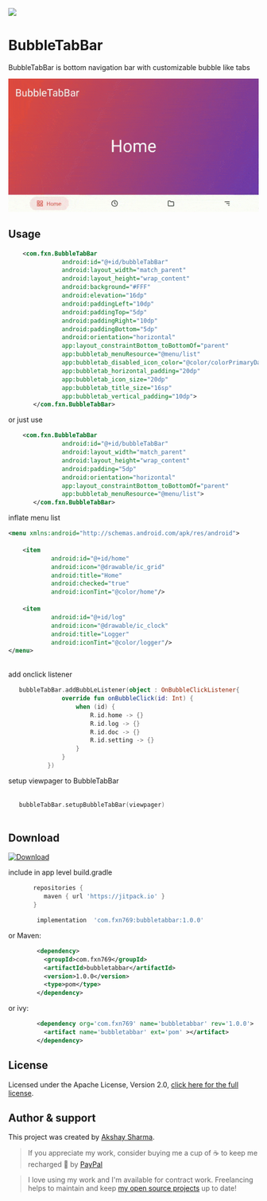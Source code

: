 


![](media/animation.gif)

# BubbleTabBar

BubbleTabBar is bottom navigation bar with customizable bubble like tabs 

![](media/media.gif)

## Usage
 
```xml
    <com.fxn.BubbleTabBar
               android:id="@+id/bubbleTabBar"
               android:layout_width="match_parent"
               android:layout_height="wrap_content"
               android:background="#FFF"
               android:elevation="16dp"
               android:paddingLeft="10dp"
               android:paddingTop="5dp"
               android:paddingRight="10dp"
               android:paddingBottom="5dp"
               android:orientation="horizontal"
               app:layout_constraintBottom_toBottomOf="parent"
               app:bubbletab_menuResource="@menu/list"
               app:bubbletab_disabled_icon_color="@color/colorPrimaryDark"
               app:bubbletab_horizontal_padding="20dp"
               app:bubbletab_icon_size="20dp"
               app:bubbletab_title_size="16sp"
               app:bubbletab_vertical_padding="10dp">
       </com.fxn.BubbleTabBar>
```
or just use
```xml
    <com.fxn.BubbleTabBar
               android:id="@+id/bubbleTabBar"
               android:layout_width="match_parent"
               android:layout_height="wrap_content"
               android:padding="5dp"
               android:orientation="horizontal"
               app:layout_constraintBottom_toBottomOf="parent"
               app:bubbletab_menuResource="@menu/list">
       </com.fxn.BubbleTabBar>
```
inflate menu list
```xml
<menu xmlns:android="http://schemas.android.com/apk/res/android">

    <item
            android:id="@+id/home"
            android:icon="@drawable/ic_grid"
            android:title="Home"
            android:checked="true"
            android:iconTint="@color/home"/>

    <item
            android:id="@+id/log"
            android:icon="@drawable/ic_clock"
            android:title="Logger"
            android:iconTint="@color/logger"/>
</menu>
            
```

add onclick listener 

```kotlin
   bubbleTabBar.addBubbLeListener(object : OnBubbleClickListener{
               override fun onBubbleClick(id: Int) {
                   when (id) {
                       R.id.home -> {}
                       R.id.log -> {}
                       R.id.doc -> {}
                       R.id.setting -> {} 
                   }
               }
           })
```

setup viewpager to BubbleTabBar

```kotlin

   bubbleTabBar.setupBubbleTabBar(viewpager)
   
```

## Download

[ ![Download](https://api.bintray.com/packages/fxn769/android_projects/BubbleTabBar/images/download.svg?version=1.0.0) ](https://bintray.com/fxn769/android_projects/BubbleTabBar/1.0.0/link)


 include in app level build.gradle
 ```groovy
        repositories {
           maven { url 'https://jitpack.io' }
        }
 ```
```groovy
        implementation  'com.fxn769:bubbletabbar:1.0.0'
```
or Maven:
```xml
        <dependency>
          <groupId>com.fxn769</groupId>
          <artifactId>bubbletabbar</artifactId>
          <version>1.0.0</version>
          <type>pom</type>
        </dependency>
```
or ivy:
```xml
        <dependency org='com.fxn769' name='bubbletabbar' rev='1.0.0'>
          <artifact name='bubbletabbar' ext='pom' ></artifact>
        </dependency>
```



## License
Licensed under the Apache License, Version 2.0, [click here for the full license](/LICENSE).

## Author & support
This project was created by [Akshay Sharma](https://akshay2211.github.io/).

> If you appreciate my work, consider buying me a cup of :coffee: to keep me recharged :metal: by [PayPal](https://www.paypal.me/akshay2211)

> I love using my work and I'm available for contract work. Freelancing helps to maintain and keep [my open source projects](https://github.com/akshay2211/) up to date!

